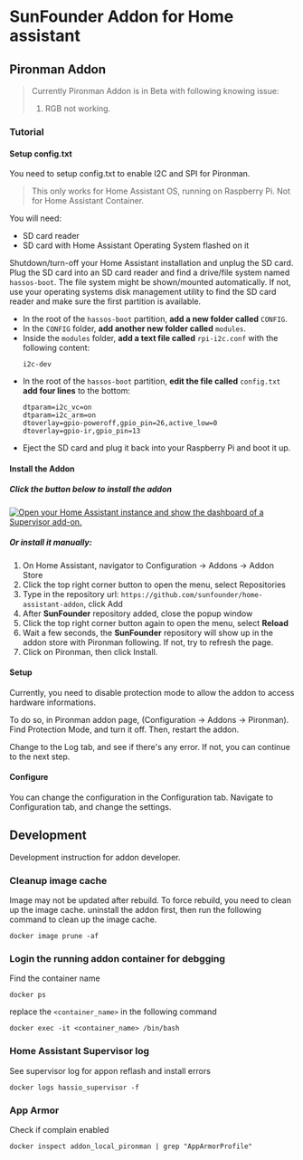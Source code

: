 # SunFounder Addon for Home assistant

## Pironman Addon

> Currently Pironman Addon is in Beta with following knowing issue:
>   1. RGB not working.

### Tutorial

#### Setup config.txt

You need to setup config.txt to enable I2C and SPI for Pironman.

> This only works for Home Assistant OS, running on Raspberry Pi. Not for Home Assistant Container.

You will need:

 - SD card reader
 - SD card with Home Assistant Operating System flashed on it

Shutdown/turn-off your Home Assistant installation and unplug the SD card. Plug the SD card into an SD card reader and find a drive/file system named `hassos-boot`. The file system might be shown/mounted automatically. If not, use your operating systems disk management utility to find the SD card reader and make sure the first partition is available.

 - In the root of the `hassos-boot` partition, **add a new folder called** `CONFIG`.
 - In the `CONFIG` folder, **add another new folder called** `modules`.
 - Inside the `modules` folder, **add a text file called** `rpi-i2c.conf` with the following content:
    ```
    i2c-dev
    ```
 - In the root of the `hassos-boot` partition, **edit the file called** `config.txt` **add four lines** to the bottom:
    ```
    dtparam=i2c_vc=on
    dtparam=i2c_arm=on
    dtoverlay=gpio-poweroff,gpio_pin=26,active_low=0
    dtoverlay=gpio-ir,gpio_pin=13
    ```
 - Eject the SD card and plug it back into your Raspberry Pi and boot it up.

#### Install the Addon

##### Click the button below to install the addon

[![Open your Home Assistant instance and show the dashboard of a Supervisor add-on.](https://my.home-assistant.io/badges/supervisor_addon.svg)](https://my.home-assistant.io/redirect/supervisor_addon/?addon=6fa7f6d2_pironman&repository_url=https%3A%2F%2Fgithub.com%2Fsunfounder%2Fhome-assistant-addon)

##### Or install it manually:

1. On Home Assistant, navigator to Configuration -> Addons -> Addon Store
2. Click the top right corner button to open the menu, select Repositories
3. Type in the repository url: `https://github.com/sunfounder/home-assistant-addon`, click Add
4. After **SunFounder** repository added, close the popup window
5. Click the top right corner button again to open the menu, select **Reload**
6. Wait a few seconds, the **SunFounder** repository will show up in the addon store with Pironman following. If not, try to refresh the page.
7. Click on Pironman, then click Install.

#### Setup

Currently, you need to disable protection mode to allow the addon to access hardware informations.

To do so, in Pironman addon page, (Configuration -> Addons -> Pironman). Find Protection Mode, and turn it off. Then, restart the addon.

Change to the Log tab, and see if there's any error. If not, you can continue to the next step.

#### Configure

You can change the configuration in the Configuration tab. Navigate to Configuration tab, and change the settings.



## Development

Development instruction for addon developer.

### Cleanup image cache

Image may not be updated after rebuild. To force rebuild, you need to clean up the image cache.
uninstall the addon first, then run the following command to clean up the image cache.

```
docker image prune -af
```

### Login the running addon container for debgging

Find the container name
```
docker ps
```

replace the `<container_name>` in the following command
```
docker exec -it <container_name> /bin/bash
```

### Home Assistant Supervisor log

See supervisor log for appon reflash and install errors

```
docker logs hassio_supervisor -f
```

### App Armor

Check if complain enabled

```
docker inspect addon_local_pironman | grep "AppArmorProfile"
```
